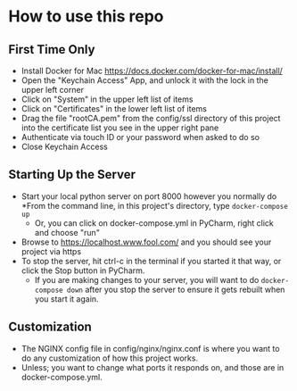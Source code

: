 How to use this repo
====================

First Time Only
---------------
* Install Docker for Mac https://docs.docker.com/docker-for-mac/install/
* Open the "Keychain Access" App, and unlock it with the lock in the upper left corner
* Click on "System" in the upper left list of items
* Click on "Certificates" in the lower left list of items
* Drag the file "rootCA.pem" from the config/ssl directory of this project into the certificate list you see in the upper right pane
* Authenticate via touch ID or your password when asked to do so
* Close Keychain Access

Starting Up the Server
----------------------
* Start your local python server on port 8000 however you normally do
*From the command line, in this project's directory, type `docker-compose up`
    * Or, you can click on docker-compose.yml in PyCharm, right click and choose "run"
* Browse to https://localhost.www.fool.com/ and you should see your project via https
* To stop the server, hit ctrl-c in the terminal if you started it that way, or click the Stop button in PyCharm.
    * If you are making changes to your server, you will want to do `docker-compose down` after you stop the server to ensure it gets rebuilt when you start it again.


Customization
--------------

* The NGINX config file in config/nginx/nginx.conf is where you want to do any customization of how this project works.
* Unless; you want to change what ports it responds on, and those are in docker-compose.yml.